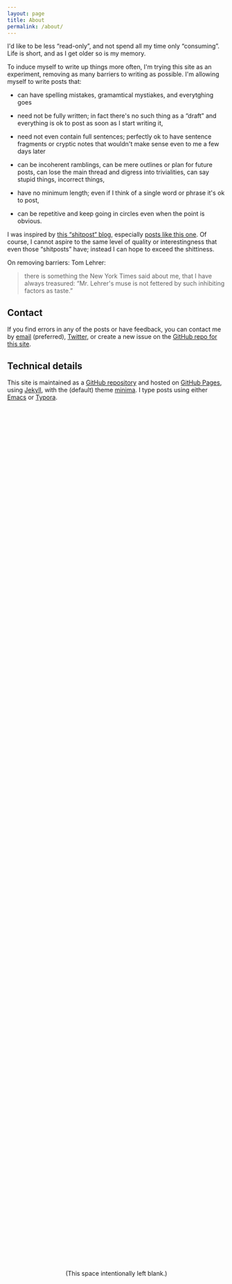 ```yaml
---
layout: page
title: About
permalink: /about/
---
```


I'd like to be less “read-only”, and not spend all my time only “consuming”. Life is short, and as I get older so is my memory.

To induce myself to write up things more often, I'm trying this site as an experiment, removing as many barriers to writing as possible. I'm allowing myself to write posts that:

- can have spelling mistakes, gramamtical mystiakes, and everytghing goes

- need not be fully written; in fact there's no such thing as a “draft” and everything is ok to post as soon as I start writing it,

- need not even contain full sentences; perfectly ok to have sentence fragments or cryptic notes that wouldn't make sense even to me a few days later

- can be incoherent ramblings, can be mere outlines or plan for future posts, can lose the main thread and digress into trivialities, can say stupid things, incorrect things,

- have no minimum length; even if I think of a single word or phrase it's ok to post,

- can be repetitive and keep going in circles even when the point is obvious.

I was inspired by [this “shitpost“ blog](https://blog.plover.com/meta/shitpost.html), especially [posts like this one](https://shitpost.plover.com/w/water-pik.html). Of course, I cannot aspire to the same level of quality or interestingness that even those “shitposts” have; instead I can hope to exceed the shittiness.

On removing barriers: Tom Lehrer:

> there is something the New York Times said about me, that I have always treasured: “Mr. Lehrer's muse is not fettered by such inhibiting factors as taste.”


## Contact
If you find errors in any of the posts or have feedback, you can contact me by [email](mailto:shreevatsa@gmail.com) (preferred), [Twitter](https://twitter.com/svat), or create a new issue on the [GitHub repo for this site](https://github.com/shreevatsa/site/issues).

## Technical details
This site is maintained as a [GitHub repository](https://github.com/shreevatsa/site) and hosted on [GitHub Pages](https://pages.github.com/), using [Jekyll](https://github.com/jekyll/jekyll), with the (default) theme [minima](https://github.com/jekyll/minima). I type posts using either [Emacs](http://aquamacs.org/) or [Typora](https://typora.io/).

<div style="height: 100vh; display: flex; align-items: center; justify-content: center"><p>(This space intentionally left blank.)</p></div>
